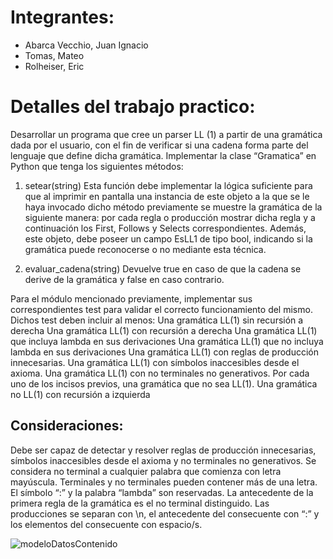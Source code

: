 # Integrantes:
* Abarca Vecchio, Juan Ignacio
* Tomas, Mateo
* Rolheiser, Eric

# Detalles del trabajo practico:

Desarrollar un programa que cree un parser LL (1) a partir de una gramática dada por el usuario, con el fin de verificar si una cadena forma parte del lenguaje que define dicha gramática. Implementar la clase “Gramatica” en Python que tenga los siguientes métodos:

1) setear(string)
Esta función debe implementar la lógica suficiente para que al imprimir en pantalla una instancia de este objeto a la que se le haya invocado dicho método previamente se muestre la gramática de la siguiente manera: por cada regla o producción mostrar dicha regla y a continuación los First, Follows y Selects correspondientes. Además, este objeto, debe poseer un campo EsLL1 de tipo bool, indicando si la gramática puede reconocerse o no mediante esta técnica.

2) evaluar_cadena(string)
Devuelve true en caso de que la cadena se derive de la gramática y false en caso contrario. 

Para el módulo mencionado previamente, implementar sus correspondientes test para validar el correcto funcionamiento del mismo. Dichos test deben incluir al menos:
Una gramática LL(1) sin recursión a derecha
Una gramática LL(1) con recursión a derecha
Una gramática LL(1) que incluya lambda en sus derivaciones
Una gramática LL(1) que no incluya lambda en sus derivaciones
Una gramática LL(1) con reglas de producción innecesarias.
Una gramática LL(1) con símbolos inaccesibles desde el axioma.
Una gramática LL(1) con no terminales no generativos.
Por cada uno de los incisos previos, una gramática que no sea LL(1).
Una gramática no LL(1) con recursión a izquierda

## Consideraciones:
Debe ser capaz de detectar y resolver reglas de producción innecesarias, símbolos inaccesibles desde el axioma y no terminales no generativos.
Se considera no terminal a cualquier palabra que comienza con letra mayúscula.
Terminales y no terminales pueden contener más de una letra.
El símbolo “:” y la palabra “lambda” son reservadas.
La antecedente de la primera regla de la gramática es el no terminal distinguido.
Las producciones se separan con \n, el antecedente del consecuente con “:” y los elementos del consecuente con espacio/s.

![modeloDatosContenido](https://drive.google.com/uc?id=1lZ9NNLp1X8wUnE4gjRz805BQTiWHEET4)
